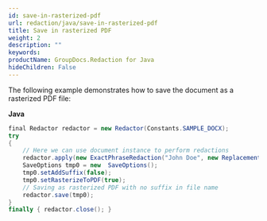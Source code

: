 ```yaml
---
id: save-in-rasterized-pdf
url: redaction/java/save-in-rasterized-pdf
title: Save in rasterized PDF
weight: 2
description: ""
keywords: 
productName: GroupDocs.Redaction for Java
hideChildren: False
---
```

The following example demonstrates how to save the document as a rasterized PDF file:

**Java**

```csharp
final Redactor redactor = new Redactor(Constants.SAMPLE_DOCX);
try 
{
    // Here we can use document instance to perform redactions
    redactor.apply(new ExactPhraseRedaction("John Doe", new ReplacementOptions("[personal]")));
    SaveOptions tmp0 = new  SaveOptions();
    tmp0.setAddSuffix(false);
    tmp0.setRasterizeToPDF(true);
    // Saving as rasterized PDF with no suffix in file name
    redactor.save(tmp0);
}
finally { redactor.close(); }
```
